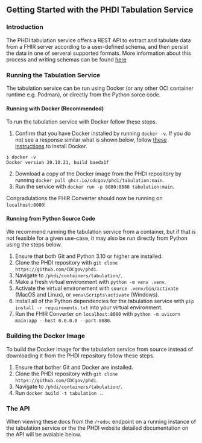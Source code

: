 ## Getting Started with the PHDI Tabulation Service

### Introduction
The PHDI tabulation service offers a REST API to extract and tabulate data from a FHIR server according to a user-defined schema, and then persist the data in one of serveral supported formats. More information about this process and writing schemas can be found [here](https://github.com/CDCgov/phdi/blob/main/tutorials/tabulation-tutorial.md)

### Running the Tabulation Service

The tabulation service can be run using Docker (or any other OCI container runtime e.g. Podman), or directly from the Python sorce code.

#### Running with Docker (Recommended)

To run the tabulation service with Docker follow these steps.
1. Confirm that you have Docker installed by running `docker -v`. If you do not see a response similar what is shown below, follow [these instructions](https://docs.docker.com/get-docker/) to install Docker.
```
❯ docker -v
Docker version 20.10.21, build baeda1f
``` 
2. Download a copy of the Docker image from the PHDI repository by running `docker pull ghcr.io/cdcgov/phdi/tabulation:main`.
3. Run the service with `docker run -p 8080:8080 tabulation:main`.

Congradulations the FHIR Converter should now be running on `localhost:8080`!

#### Running from Python Source Code

We recommend running the tabulation service from a container, but if that is not feasible for a given use-case, it may also be run directly from Python using the steps below.

1. Ensure that both Git and Python 3.10 or higher are installed.
2. Clone the PHDI repository with `git clone https://github.com/CDCgov/phdi`.
3. Navigate to `/phdi/containers/tabulation/`.
4. Make a fresh virtual environment with `python -m venv .venv`.
5. Activate the virtual environement with `source .venv/bin/activate` (MacOS and Linux), or `venv\Scripts\activate` (Windows).
5. Install all of the Python dependencies for the tabulation service with `pip install -r requirements.txt` into your virtual environment.
6. Run the FHIR Converter on `localhost:8080` with `python -m uvicorn main:app --host 0.0.0.0 --port 8080`. 

### Building the Docker Image

To build the Docker image for the tabulation service from source instead of downloading it from the PHDI repository follow these steps.
1. Ensure that bother Git and Docker are installed.
2. Clone the PHDI repository with `git clone https://github.com/CDCgov/phdi`.
3. Navigate to `/phdi/containers/tabulation/`.
4. Run `docker build -t tabulation .`.

### The API 

When viewing these docs from the `/redoc` endpoint on a running instance of the tabulation service or the the PHDI website detailed documentation on the API will be avaiable below. 